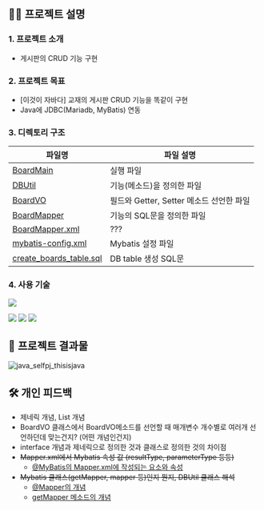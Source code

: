 ## 🙋‍♂️ 프로젝트 설명 
### 1. 프로젝트 소개
* 게시판의 CRUD 기능 구현

### 2. 프로젝트 목표
* [이것이 자바다] 교재의 게시판 CRUD 기능을 똑같이 구현
* Java에 JDBC(Mariadb, MyBatis) 연동

### 3. 디렉토리 구조
| 파일명 | 파일 설명| 
| --- | --- | 
| [BoardMain](https://github.com/Kang-YunSik/java_selfpj_thisisjava/blob/main/src/util/BoardMain.java) |  실행 파일   |
| [DBUtil](https://github.com/Kang-YunSik/java_selfpj_thisisjava/blob/main/src/util/DBUtil.java) | 기능(메소드)을 정의한 파일 |
| [BoardVO](https://github.com/Kang-YunSik/java_selfpj_thisisjava/blob/main/src/util/BoardVO.java) | 필드와 Getter, Setter 메소드 선언한 파일 |
| [BoardMapper](https://github.com/Kang-YunSik/java_selfpj_thisisjava/blob/main/src/util/BoardMapper.java) | 기능의 SQL문을 정의한 파일 |
| [BoardMapper.xml](https://github.com/Kang-YunSik/java_selfpj_thisisjava/blob/main/src/util/BoardMapper.xml) | ??? |
| [mybatis-config.xml](https://github.com/Kang-YunSik/java_selfpj_thisisjava/blob/main/src/util/mybatis-config.xml) | Mybatis 설정 파일 |
| [create_boards_table.sql](https://github.com/Kang-YunSik/java_selfpj_thisisjava/blob/main/sql/creat_boards_table.sql) | DB table 생성 SQL문 |

### 4. 사용 기술
<img src="https://img.shields.io/badge/IntelliJ IDEA-2F8CBB?style=flat-square&logo=IntelliJ IDEA&logoColor=white"></a>

<img src="https://img.shields.io/badge/Java-007396?style=flat-square&logo=Java&logoColor=white"></a>
<img src="https://img.shields.io/badge/MariaDB-1F305F?style=flat-square&logo=MariaDB&logoColor=white"></a>
<img src="https://img.shields.io/badge/Mybatis-FFFC00?style=flat-square&logo=Mybatis&logoColor=white"/></a>

## 🚗 프로젝트 결과물
![java_selfpj_thisisjava](https://github.com/Kang-YunSik/java_selfpj_thisisjava/assets/145963623/65f6a13a-a51b-4bea-b37f-329b93c2f529) 


## 🛠 개인 피드백
* 제네릭 개념, List 개념
* BoardVO 클래스에서 BoardVO메소드를 선언할 때
   매개변수 개수별로 여러개 선언하던데 맞는건지? (어떤 개념인건지)
* interface 개념과 제네릭으로 정의한 것과 클래스로 정의한 것의 차이점
* <s>Mapper.xml에서 Mybatis 속성 값 (resultType, parameterType 등등)</s>
  * [@MyBatis의 Mapper.xml에 작성되는 요소와 속성](https://github.com/Kang-YunSik/java_selfpj_thisisjava/commit/5b900491007eb507a6ff5839755a1c0d087aa3cc)   
* <s>Mybatis 클래스(getMapper, mapper 등)인지 뭔지, DBUtil 클래스 해석</s>
  * [@Mapper의 개념](https://github.com/Kang-YunSik/java_selfpj_thisisjava/commit/c10450ae871770318d5d47ad2ef0e50b466e73a3)   
  * [getMapper 메소드의 개념](https://github.com/Kang-YunSik/java_selfpj_thisisjava/commit/5aec5f0c39eb39c29a3cfab6fc78f301864377f9)   
